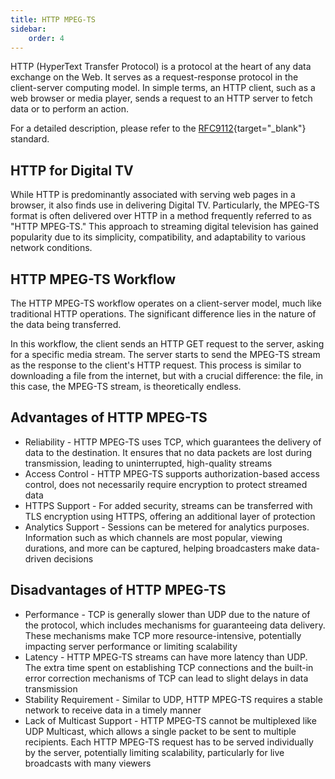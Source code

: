 ```yaml
---
title: HTTP MPEG-TS
sidebar:
    order: 4
---
```


HTTP (HyperText Transfer Protocol) is a protocol at the heart of any data exchange on the Web. It serves as a request-response protocol in the client-server computing model. In simple terms, an HTTP client, such as a web browser or media player, sends a request to an HTTP server to fetch data or to perform an action.

For a detailed description, please refer to the [RFC9112](https://www.rfc-editor.org/rfc/rfc9112){target="_blank"} standard.

## HTTP for Digital TV

While HTTP is predominantly associated with serving web pages in a browser, it also finds use in delivering Digital TV. Particularly, the MPEG-TS format is often delivered over HTTP in a method frequently referred to as "HTTP MPEG-TS." This approach to streaming digital television has gained popularity due to its simplicity, compatibility, and adaptability to various network conditions.

## HTTP MPEG-TS Workflow

The HTTP MPEG-TS workflow operates on a client-server model, much like traditional HTTP operations. The significant difference lies in the nature of the data being transferred.

In this workflow, the client sends an HTTP GET request to the server, asking for a specific media stream. The server starts to send the MPEG-TS stream as the response to the client's HTTP request. This process is similar to downloading a file from the internet, but with a crucial difference: the file, in this case, the MPEG-TS stream, is theoretically endless.

## Advantages of HTTP MPEG-TS

- Reliability - HTTP MPEG-TS uses TCP, which guarantees the delivery of data to the destination. It ensures that no data packets are lost during transmission, leading to uninterrupted, high-quality streams
- Access Control - HTTP MPEG-TS supports authorization-based access control, does not necessarily require encryption to protect streamed data
- HTTPS Support - For added security, streams can be transferred with TLS encryption using HTTPS, offering an additional layer of protection
- Analytics Support - Sessions can be metered for analytics purposes. Information such as which channels are most popular, viewing durations, and more can be captured, helping broadcasters make data-driven decisions

## Disadvantages of HTTP MPEG-TS

- Performance - TCP is generally slower than UDP due to the nature of the protocol, which includes mechanisms for guaranteeing data delivery. These mechanisms make TCP more resource-intensive, potentially impacting server performance or limiting scalability
- Latency - HTTP MPEG-TS streams can have more latency than UDP. The extra time spent on establishing TCP connections and the built-in error correction mechanisms of TCP can lead to slight delays in data transmission
- Stability Requirement - Similar to UDP, HTTP MPEG-TS requires a stable network to receive data in a timely manner
- Lack of Multicast Support - HTTP MPEG-TS cannot be multiplexed like UDP Multicast, which allows a single packet to be sent to multiple recipients. Each HTTP MPEG-TS request has to be served individually by the server, potentially limiting scalability, particularly for live broadcasts with many viewers
